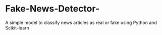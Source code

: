 # Fake-News-Detector-
A simple model to classify news articles as real or fake using Python and Scikit-learn
